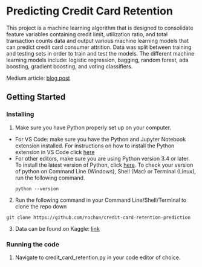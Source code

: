 # Predicting Credit Card Retention

This project is a machine learning algorithm that is designed to consolidate feature variables containing credit limit, utilization ratio, and total transaction counts data and output various machine learning models that can predict credit card consumer attrition. Data was split between training and testing sets in order to train and test the models. The different machine learning models include: logistic regression, bagging, random forest, ada boosting, gradient boosting, and voting classifiers.

Medium article: [blog post](https://mfiyjuz.medium.com/bank-customer-retention-c6a89058d358)

## Getting Started

### Installing

1. Make sure you have Python properly set up on your computer.
* For VS Code: make sure you have the Python and Jupyter Notebook extension installed. For instructions on how to install the Python extension in VS Code click [here](https://code.visualstudio.com/docs/python/python-tutorial)
* For other editors, make sure you are using Python version 3.4 or later. To install the latest version of Python, click [here](https://www.python.org/downloads/). To check your version of python on Command Line (Windows), Shell (Mac) or Terminal (Linux), run the following command.
  ```
  python --version
  ```

2. Run the following command in your Command Line/Shell/Terminal to clone the repo down
  ```
  git clone https://github.com/rochun/credit-card-retention-prediction
  ```
3. Data can be found on Kaggle: [link](https://www.kaggle.com/sakshigoyal7/credit-card-customers)

### Running the code

1. Navigate to credit_card_retention.py in your code editor of choice.

